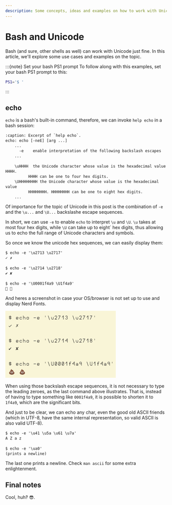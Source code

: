```yaml
---
description: Some concepts, ideas and examples on how to work with Unicode in the bash shell
---
```


# Bash and Unicode

Bash (and sure, other shells as well) can work with Unicode just fine.
In this article, we'll explore some use cases and examples on the topic.

:::{note} Set your bash PS1 prompt
To follow along with this examples, set your bash PS1 prompt to this:

```bash
PS1='$ '
```
:::

## echo

`echo` is a bash's built-in command, therefore, we can invoke `help echo` in a bash session:

```{code} text
:caption: Excerpt of `help echo`.
echo: echo [-neE] [arg ...]
    ...
      -e	enable interpretation of the following backslash escapes
    ...

    \uHHHH	the Unicode character whose value is the hexadecimal value HHHH.
          HHHH can be one to four hex digits.
    \UHHHHHHHH the Unicode character whose value is the hexadecimal value
          HHHHHHHH. HHHHHHHH can be one to eight hex digits.
    ...
```

Of importance for the topic of Unicode in this post is the combination of `-e` and the `\u...` and `\U...` backslashe escape sequences.

In short, we can use `-e` to enable `echo` to interpret `\u` and `\U`.
`\u` takes at most four hex digits, while `\U` can take up to eight` hex digits, thus allowing us to echo the full range of Unicode characters and symbols.

So once we know the unicode hex sequences, we can easily display them:

```{code} bash
$ echo -e '\u2713 \u2717'
✓ ✗

$ echo -e '\u2714 \u2718'
✔ ✘

$ echo -e '\U0001f4a9 \U1f4a9'
💩 💩
```

And heres a screenshot in case your OS/browser is not set up to use and display Nerd Fonts.

![bash echo unicode](../__assets/bash-echo-unicode.png)

When using those backslash escape sequences, it is not necessary to type the leading zeroes, as the last command above illustrates.
That is, instead of having to type something like `0001f4a9`, it is possible to shorten it to `1f4a9`, which are the significant bits.

And just to be clear, we can echo any char, even the good old ASCII friends (which in UTF-8, have the same internal representation, so valid ASCII is also valid UTF-8).

```{code} bash
$ echo -e '\u41 \u5a \u61 \u7a'
A Z a z

$ echo -e '\ua0'
(prints a newline)
```

The last one prints a newline.
Check `man ascii` for some extra enlightenment.

## Final notes

Cool, huh‽ 😎.
